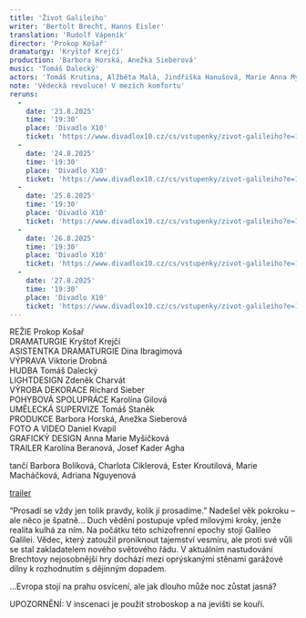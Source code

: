 ```yaml
---
title: 'Život Galileiho'
writer: 'Bertolt Brecht, Hanns Eisler'
translation: 'Rudolf Vápeník'
director: 'Prokop Košař'
dramaturgy: 'Kryštof Krejčí'
production: 'Barbora Horská, Anežka Sieberová'
music: 'Tomáš Dalecký'
actors: 'Tomáš Krutina, Alžběta Malá, Jindřiška Hanušová, Marie Anna Myšičková, Tomáš Weber, Marek Nagl, Antonín Brukner, Jitka Smutná a další'
note: 'Vědecká revoluce! V mezích komfortu'
reruns:
  -  
    date: '23.8.2025'
    time: '19:30'
    place: 'Divadlo X10'
    ticket: 'https://www.divadlox10.cz/cs/vstupenky/zivot-galileiho?e=1047'
  -  
    date: '24.8.2025'
    time: '19:30'
    place: 'Divadlo X10'
    ticket: 'https://www.divadlox10.cz/cs/vstupenky/zivot-galileiho?e=1048'
  -  
    date: '25.8.2025'
    time: '19:30'
    place: 'Divadlo X10'
    ticket: 'https://www.divadlox10.cz/cs/vstupenky/zivot-galileiho?e=1049'
  -  
    date: '26.8.2025'
    time: '19:30'
    place: 'Divadlo X10'
    ticket: 'https://www.divadlox10.cz/cs/vstupenky/zivot-galileiho?e=1050'
  -  
    date: '27.8.2025'
    time: '19:30'
    place: 'Divadlo X10'
    ticket: 'https://www.divadlox10.cz/cs/vstupenky/zivot-galileiho?e=1051'
---
```

REŽIE Prokop Košař  
DRAMATURGIE Kryštof Krejčí  
ASISTENTKA DRAMATURGIE Dina Ibragimová  
VÝPRAVA Viktorie Drobná  
HUDBA Tomáš Dalecký  
LIGHTDESIGN Zdeněk Charvát  
VÝROBA DEKORACE Richard Sieber  
POHYBOVÁ SPOLUPRÁCE Karolína Gilová  
UMĚLECKÁ SUPERVIZE Tomáš Staněk  
PRODUKCE Barbora Horská, Anežka Sieberová  
FOTO A VIDEO Daniel Kvapil  
GRAFICKÝ DESIGN Anna Marie Myšičková  
TRAILER Karolína Beranová, Josef Kader Agha  

tančí Barbora Bolíková, Charlota Ciklerová, Ester Kroutilová, Marie Macháčková, Adriana Nguyenová

[trailer](https://youtu.be/sjYZUcSaWPk?si=UsRzQAxnfF3ooUvh) 

“Prosadí se vždy jen tolik pravdy, kolik jí prosadíme.” 
Nadešel věk pokroku – ale něco je špatně… Duch vědění postupuje vpřed mílovými kroky, jenže realita kulhá za ním. Na počátku této schizofrenní epochy stojí Galileo Galilei. Vědec, který zatoužil proniknout tajemství vesmíru, ale proti své vůli se stal zakladatelem nového světového řádu. V aktuálním nastudování Brechtovy nejosobnější hry dochází mezi oprýskanými stěnami garážové dílny k rozhodnutím s dějinným dopadem.  

...Evropa stojí na prahu osvícení, ale jak dlouho může noc zůstat jasná? 


UPOZORNĚNÍ: V inscenaci je použit stroboskop a na jevišti se kouří.
